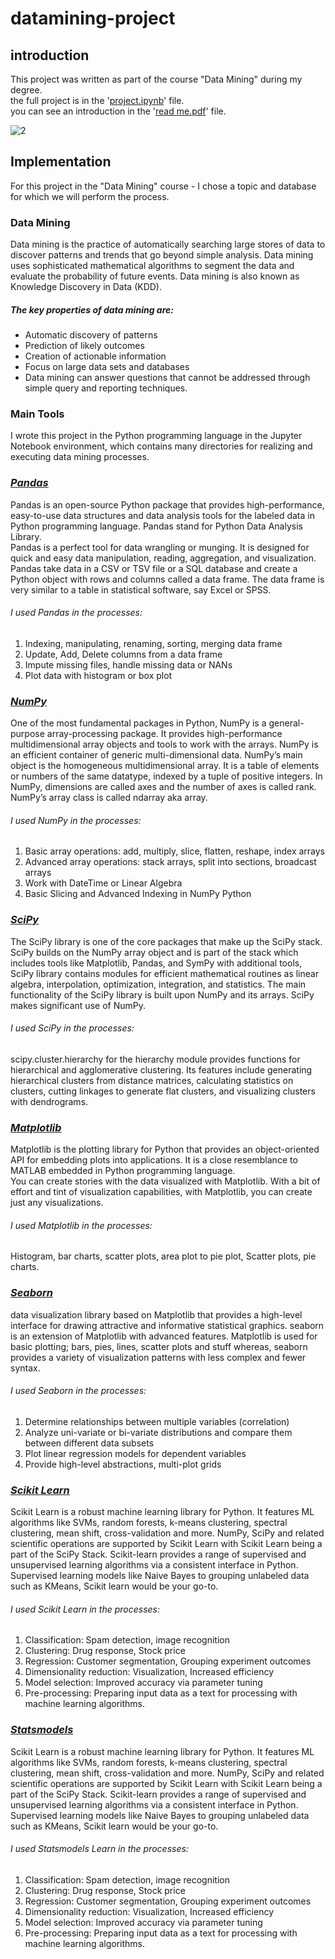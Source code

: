 # datamining-project  
## introduction

This project was written as part of the course "Data Mining" during my degree.  
the full project is in the 
'[project.ipynb](https://github.com/YPshir/datamining-project/blob/master/project.ipynb)' file.  
you can see an introduction in the 
'[read me.pdf](https://github.com/YPshir/datamining-project/blob/master/read%20me.pdf)' file.  

![2](https://user-images.githubusercontent.com/46241467/79245311-9e00fd00-7e80-11ea-9ff8-afd9e7670377.png)  
  
  
  ## Implementation  
  For this project in the "Data Mining" course - I chose a topic and database for which we will perform the process.
  ###  Data Mining  
  Data mining is the practice of automatically searching large stores of data to discover patterns and trends that go beyond simple       analysis. Data mining uses sophisticated mathematical algorithms to segment the data and evaluate the probability of future events.     Data mining is also known as Knowledge Discovery in Data (KDD).
  ##### The key properties of data mining are:
  * Automatic discovery of patterns  
  * Prediction of likely outcomes  
  * Creation of actionable information  
  * Focus on large data sets and databases  
  * Data mining can answer questions that cannot be addressed through simple query and reporting techniques.
  
  ### Main Tools  
  I wrote this project in the Python programming language in the Jupyter Notebook environment, which contains many directories for   realizing and executing data mining processes.   
  
  ### *[Pandas](https://pandas.pydata.org/)*      
  Pandas is an open-source Python package that provides high-performance, easy-to-use data structures and data analysis tools for the   labeled data in Python programming language. Pandas stand for Python Data Analysis Library.   
  Pandas is a perfect tool for data wrangling or munging. It is designed for quick and easy data manipulation, reading, aggregation, and visualization.
Pandas take data in a CSV or TSV file or a SQL database and create a Python object with rows and columns called a data frame. The data frame is very similar to a table in statistical software, say Excel or SPSS.  
###### I used Pandas in the processes:  
  1. Indexing, manipulating, renaming, sorting, merging data frame  
  2. Update, Add, Delete columns from a data frame  
  3. Impute missing files, handle missing data or NANs  
  4. Plot data with histogram or box plot  
  
  ### *[NumPy](https://numpy.org/)*      
One of the most fundamental packages in Python, NumPy is a general-purpose array-processing package. It provides high-performance multidimensional array objects and tools to work with the arrays. NumPy is an efficient container of generic multi-dimensional data.
NumPy’s main object is the homogeneous multidimensional array. It is a table of elements or numbers of the same datatype, indexed by a tuple of positive integers. In NumPy, dimensions are called axes and the number of axes is called rank. NumPy’s array class is called ndarray aka array.  
###### I used NumPy in the processes:  
  1. Basic array operations: add, multiply, slice, flatten, reshape, index arrays  
  2. Advanced array operations: stack arrays, split into sections, broadcast arrays  
  3. Work with DateTime or Linear Algebra  
  4. Basic Slicing and Advanced Indexing in NumPy Python  
  
  ### *[SciPy](https://www.scipy.org/)*      
The SciPy library is one of the core packages that make up the SciPy stack. SciPy builds on the NumPy array object and is part of the stack which includes tools like Matplotlib, Pandas, and SymPy with additional tools,
SciPy library contains modules for efficient mathematical routines as linear algebra, interpolation, optimization, integration, and statistics. The main functionality of the SciPy library is built upon NumPy and its arrays. SciPy makes significant use of NumPy.  
###### I used SciPy in the processes:  
 scipy.cluster.hierarchy for the hierarchy module provides functions for hierarchical and agglomerative clustering. Its features include generating hierarchical clusters from distance matrices, calculating statistics on clusters, cutting linkages to generate flat clusters, and visualizing clusters with dendrograms.  
 
   ### *[Matplotlib](https://matplotlib.org/)*      
Matplotlib is the plotting library for Python that provides an object-oriented API for embedding plots into applications. It is a close resemblance to MATLAB embedded in Python programming language.  
You can create stories with the data visualized with Matplotlib.
With a bit of effort and tint of visualization capabilities, with Matplotlib, you can create just any visualizations.  
###### I used Matplotlib in the processes:  
Histogram, bar charts, scatter plots, area plot to pie plot, Scatter plots, pie charts.  

  ### *[Seaborn](https://seaborn.pydata.org/)*      
data visualization library based on Matplotlib that provides a high-level interface for drawing attractive and informative statistical graphics. seaborn is an extension of Matplotlib with advanced features.
Matplotlib is used for basic plotting; bars, pies, lines, scatter plots and stuff whereas, seaborn provides a variety of visualization patterns with less complex and fewer syntax.  
###### I used Seaborn in the processes:  
  1. Determine relationships between multiple variables (correlation)  
  2. Analyze uni-variate or bi-variate distributions and compare them between different data subsets  
  3. Plot linear regression models for dependent variables  
  4. Provide high-level abstractions, multi-plot grids  
  
  ### *[Scikit Learn](https://scikit-learn.org/stable/)*      
Scikit Learn is a robust machine learning library for Python. It features ML algorithms like SVMs, random forests, k-means clustering, spectral clustering, mean shift, cross-validation and more. NumPy, SciPy and related scientific operations are supported by Scikit Learn with Scikit Learn being a part of the SciPy Stack.
Scikit-learn provides a range of supervised and unsupervised learning algorithms via a consistent interface in Python. Supervised learning models like Naive Bayes to grouping unlabeled data such as KMeans, Scikit learn would be your go-to.  
###### I used Scikit Learn in the processes:  
  1. Classification: Spam detection, image recognition  
  2. Clustering: Drug response, Stock price  
  3. Regression: Customer segmentation, Grouping experiment outcomes  
  4. Dimensionality reduction: Visualization, Increased efficiency  
  5. Model selection: Improved accuracy via parameter tuning  
  6. Pre-processing: Preparing input data as a text for processing with machine learning algorithms.  
  
  
  ### *[Statsmodels](https://www.statsmodels.org/stable/index.html)*      
Scikit Learn is a robust machine learning library for Python. It features ML algorithms like SVMs, random forests, k-means clustering, spectral clustering, mean shift, cross-validation and more. NumPy, SciPy and related scientific operations are supported by Scikit Learn with Scikit Learn being a part of the SciPy Stack.
Scikit-learn provides a range of supervised and unsupervised learning algorithms via a consistent interface in Python. Supervised learning models like Naive Bayes to grouping unlabeled data such as KMeans, Scikit learn would be your go-to.  
###### I used Statsmodels Learn in the processes:  
  1. Classification: Spam detection, image recognition  
  2. Clustering: Drug response, Stock price  
  3. Regression: Customer segmentation, Grouping experiment outcomes  
  4. Dimensionality reduction: Visualization, Increased efficiency  
  5. Model selection: Improved accuracy via parameter tuning  
  6. Pre-processing: Preparing input data as a text for processing with machine learning algorithms.  
  

 
 
  
  
  
  
  
  
